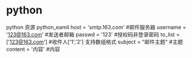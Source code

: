 # python
python 资源 
   python_eamil
        host = 'smtp.163.com'      #邮件服务器
        username = '123@163.com'   #发送者邮箱
        passwd = '123'             #授权码非登录密码
        to_list = ['123@163.com']  #收件人['1','2'] 支持数组格式
        subject = "邮件主题"        #主题
        content = '内容'            #内容
